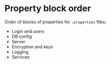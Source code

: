 
# Property block order
Order of blocks of properties for `.properties` files:
- Login and users
- DB config
- Server
- Encryption and keys
- Logging
- Services

